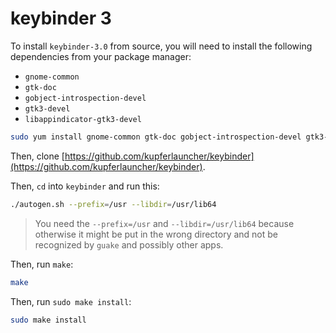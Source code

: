 # keybinder 3

To install `keybinder-3.0` from source, you will need to install the following dependencies from your package manager:

- `gnome-common`
- `gtk-doc`
- `gobject-introspection-devel`
- `gtk3-devel`
- `libappindicator-gtk3-devel`

```bash
sudo yum install gnome-common gtk-doc gobject-introspection-devel gtk3-devel libappindicator-gtk3-devel 
```

Then, clone [https://github.com/kupferlauncher/keybinder](https://github.com/kupferlauncher/keybinder).

Then, `cd` into `keybinder` and run this:

```bash
./autogen.sh --prefix=/usr --libdir=/usr/lib64
```
> You need the `--prefix=/usr` and `--libdir=/usr/lib64` because otherwise it might be put in the wrong directory and not be recognized by `guake` and possibly other apps.


Then, run `make`:
```bash
make
```

Then, run `sudo make install`:
```bash
sudo make install
```
